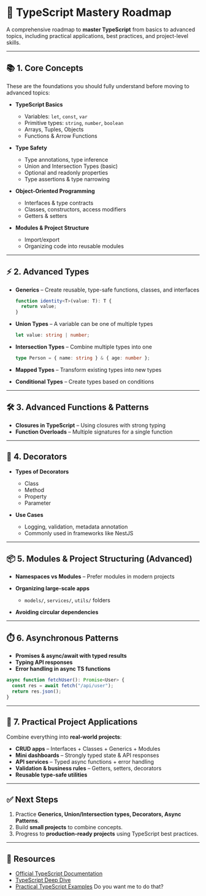 # 📝 TypeScript Mastery Roadmap

A comprehensive roadmap to **master TypeScript** from basics to advanced topics, including practical applications, best practices, and project-level skills.

---

## 📚 **1. Core Concepts**

These are the foundations you should fully understand before moving to advanced topics:

* **TypeScript Basics**

  * Variables: `let`, `const`, `var`
  * Primitive types: `string`, `number`, `boolean`
  * Arrays, Tuples, Objects
  * Functions & Arrow Functions

* **Type Safety**

  * Type annotations, type inference
  * Union and Intersection Types (basic)
  * Optional and readonly properties
  * Type assertions & type narrowing

* **Object-Oriented Programming**

  * Interfaces & type contracts
  * Classes, constructors, access modifiers
  * Getters & setters

* **Modules & Project Structure**

  * Import/export
  * Organizing code into reusable modules

---

## ⚡ **2. Advanced Types**

* **Generics** – Create reusable, type-safe functions, classes, and interfaces

  ```ts
  function identity<T>(value: T): T {
    return value;
  }
  ```
* **Union Types** – A variable can be one of multiple types

  ```ts
  let value: string | number;
  ```
* **Intersection Types** – Combine multiple types into one

  ```ts
  type Person = { name: string } & { age: number };
  ```
* **Mapped Types** – Transform existing types into new types
* **Conditional Types** – Create types based on conditions

---

## 🛠️ **3. Advanced Functions & Patterns**

* **Closures in TypeScript** – Using closures with strong typing
* **Function Overloads** – Multiple signatures for a single function

---

## 🎨 **4. Decorators**

* **Types of Decorators**

  * Class
  * Method
  * Property
  * Parameter

* **Use Cases**

  * Logging, validation, metadata annotation
  * Commonly used in frameworks like NestJS

---

## 📦 **5. Modules & Project Structuring (Advanced)**

* **Namespaces vs Modules** – Prefer modules in modern projects
* **Organizing large-scale apps**

  * `models/`, `services/`, `utils/` folders
* **Avoiding circular dependencies**

---

## ⏱️ **6. Asynchronous Patterns**

* **Promises & async/await with typed results**
* **Typing API responses**
* **Error handling in async TS functions**

```ts
async function fetchUser(): Promise<User> {
  const res = await fetch("/api/user");
  return res.json();
}
```

---

## 🚀 **7. Practical Project Applications**

Combine everything into **real-world projects**:

* **CRUD apps** – Interfaces + Classes + Generics + Modules
* **Mini dashboards** – Strongly typed state & API responses
* **API services** – Typed async functions + error handling
* **Validation & business rules** – Getters, setters, decorators
* **Reusable type-safe utilities**

---

## ✅ **Next Steps**

1. Practice **Generics, Union/Intersection types, Decorators, Async Patterns**.
2. Build **small projects** to combine concepts.
3. Progress to **production-ready projects** using TypeScript best practices.

---

## 🔗 **Resources**

* [Official TypeScript Documentation](https://www.typescriptlang.org/docs/)
* [TypeScript Deep Dive](https://basarat.gitbook.io/typescript/)
* [Practical TypeScript Examples](https://www.typescriptlang.org/play)
Do you want me to do that?
